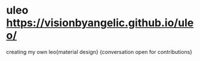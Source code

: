 # uleo https://visionbyangelic.github.io/uleo/
creating my own leo{material design}
{conversation open  for contributions}

